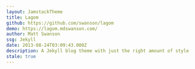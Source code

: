 ```yaml
---
layout: JamstackTheme
title: Lagom
github: https://github.com/swanson/lagom
demo: https://lagom.mdswanson.com/
author: Matt Swanson
ssg: Jekyll
date: 2013-08-24T03:09:43.000Z
description: A Jekyll blog theme with just the right amount of style
stale: true
---
```

